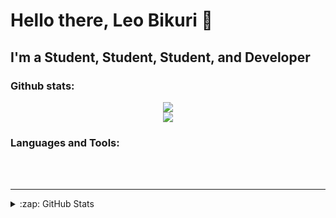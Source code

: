 # Hello there, Leo Bikuri 👋 


## I'm a Student, Student, Student, and Developer


### Github stats:
<div align='center'>
  <img src='https://github-readme-stats.vercel.app/api/top-langs/?username=Leo-Bikuri&langs_count=10&layout=compact&theme=moltack'/>
<br /> 
  <img src='https://github-readme-stats.vercel.app/api?username=Leo-Bikuri&theme=moltack&show_icons=true&include_all_commits'/>
</div>



### Languages and Tools:




<br />
<br />

---
<details>
  <summary>:zap: GitHub Stats</summary>


</details>

